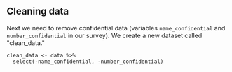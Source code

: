 ## Cleaning data

Next we need to remove confidential data (variables `name_confidential` and `number_confidential` in our survey). We create a new dataset called "clean_data."

```{.R}
clean_data <- data %>%
  select(-name_confidential, -number_confidential)
```
